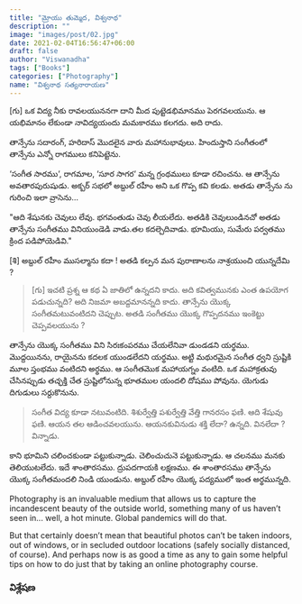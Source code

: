 ```yaml
---
title: "మ్రోయు తుమ్మెద, విశ్వనాథ"
description: ""
image: "images/post/02.jpg"
date: 2021-02-04T16:56:47+06:00
draft: false
author: "Viswanadha"
tags: ["Books"]
categories: ["Photography"]
name: "విశ్వనాథ సత్యనారాయణ"
---
```


[గు] ఒక విద్య నీకు రావలయుననగా దాని మీద పుట్టెడభిమానము పెరగవలయును. ఆ యభిమానం లేకుండా నావిద్యయందు మమకారము కలగదు. అది రాదు.

తాన్సేను సదారంగ్, హరిదాస్ మొదలైన వారు మహానుభావులు. హిందుస్తాని సంగీతంలో తాన్సేను ఎన్నో రాగములు కనిపెట్టెను.

‘సంగీత సారము‘, రాగమాల, ‘సూర సాగర‘ మన్న గ్రంథములు కూడా రచించను. ఆ తాన్సేను అవతారపురుషుడు. అక్బర్ సభలో అబ్దుల్ రహీం అని ఒక గొప్ప కవి కలడు. అతడు తాన్సేను ను గురించి ఇలా వ్రాసెను...

"ఆది శేషునకు చెవులు లేవు. భగవంతుడు చెవు లీయలేదు. అతడికి చెవులుండినచో అతడు తాన్సేను సంగీతము వినియుండెడి వాడు.తల కదల్చెదివాడు. భూమియు, సుమేరు పర్వతము క్రింద పడిపోయెడివి."

[శి] అబ్దుల్ రహీం ముసల్మాను కదా ! అతడి కల్పన మన పురాణాలను నాశ్రయుంచి యున్నదేమి ?

>[గు] ఇచటి ప్రశ్న ఆ కథ ఏ జాతిలో ఉన్నదని కాదు. అది కవిత్వమునకు ఎంత ఉపయోగ పడుచున్నది? అది నిజమా అబద్దమానన్నది కాదు. తాన్సేను యొక్క సంగీతమటువంటిదని చెప్పుట. అతడి సంగీతము యొక్క గొప్పదనము ఇంకెట్టు చెప్పవలయును ?

తాన్సేను యొక్క సంగీతము విని సిరఃకంపరము చేయలేనివా డుండడని యర్థము. మొద్దయినను, రాయైనను కదలక యుండలేదని యర్థము. అట్టి మథురమైన సంగీత ధ్వని స్రుష్టికి మూల స్తంభము వంటిదని అర్థము. ఆ సంగీతమొక మహాయగ్నం వంటిది. ఒక మహాక్రతువు చేసినప్పుడు తచ్ఛక్తి చేత స్రుష్టిలోనున్న భూతముల యందలి దోషము పోవును. యెగుడు దిగుడులు సర్దుకొనును.

>సంగీత విద్య కూడా నటువంటిది. శిశుర్వేత్తి పశుర్వేత్తి వేత్తి గానరసం ఫణి. ఆది శేషువు ఫణి. ఆయన తల ఆడించవలయును. ఆయనకువినుడు శక్తి లేదా? ఉన్నది. వినలేదా ? విన్నాడు.

కాని భూమిని చలించకుండా పట్టుకున్నాడు. చెలించుచునె పట్టుకున్నాడు. ఆ చలనము మనకు తెలియుటలేదు. ఇదే శాంతారసము. ద్రుపదగాయకి లక్షణము. ఈ శాంతారసము తాన్సేను యొక్క సంగీతమందలి నిండి యుండును. అబ్దుల్ రహీం యొక్క పద్యములో ఇంత అర్థమున్నది.

Photography is an invaluable medium that allows us to capture the incandescent beauty of the outside world, something many of us haven’t seen in... well, a hot minute. Global pandemics will do that.

But that certainly doesn’t mean that beautiful photos can’t be taken indoors, out of windows, or in secluded outdoor locations (safely socially distanced, of course). And perhaps now is as good a time as any to gain some helpful tips on how to do just that by taking an online photography course.

### విశ్లేషణ
